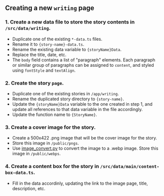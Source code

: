 ## Creating a new `writing` page

### 1. Create a new data file to store the story contents in `/src/data/writing`.

- Duplicate one of the existing `*-data.ts` files.
- Rename it to `{story-name}-data.ts`.
- Rename the existing data variable to `{storyName}Data`.
- Replace the title, date, etc.
- The `body` field contains a list of "paragraph" elements. Each paragraph or similar group of paragraphs can be assigned to `content`, and styled using `fontStyle` and `textAlign`.

### 2. Create the story `page`.

- Duplicate one of the existing stories in `/app/writing`.
- Rename the duplicated story directory to `{story-name}`.
- Update the `{storyName}Data` variable to the one created in step 1, and update all references to that data variable in the file accordingly.
- Update the function name to `{StoryName}`.

### 3. Create a cover image for the story.

- Create a 500x422 .png image that will be the cover image for the story.
- Store this image in `/public/pngs`.
- Use [image_convert.py](https://github.com/ShaneBonkowski/file-utilities/blob/main/src/file_utilities/image/image_convert.py) to convert the image to a .webp image. Store this image in `/public/webps`.

### 4. Create a content box for the story in `/src/data/main/content-box-data.ts`.

- Fill in the data accordinly, updating the link to the image page, title, description, etc.
